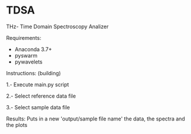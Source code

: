 # TDSA
THz- Time Domain Spectroscopy Analizer

Requirements: 
 - Anaconda 3.7+
 - pyswarm
 - pywavelets

Instructions: (building)

1.- Execute main.py script

2.- Select reference data file
 
3.- Select sample data file

Results: Puts in a new 'output/sample file name' the data, the spectra and the plots